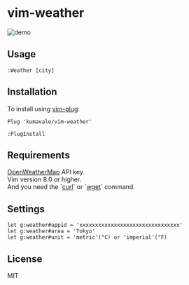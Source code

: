 # vim-weather
![demo](https://user-images.githubusercontent.com/29778890/51680148-4df00d80-2024-11e9-9cbe-942bda5df1de.gif)

## Usage
`:Weather [city]`

## Installation
To install using [vim-plug](https://github.com/junegunn/vim-plug):
```
Plug 'kumavale/vim-weather'
```
`:PlugInstall`

## Requirements
[OpenWeatherMap](https://openweathermap.org/appid) API key.  
Vim version 8.0 or higher.  
And you need the \`[curl](https://curl.haxx.se/)\` or \`[wget](https://www.gnu.org/software/wget/)\` command.

## Settings
```
let g:weather#appid = 'xxxxxxxxxxxxxxxxxxxxxxxxxxxxxxxx'
let g:weather#area = 'Tokyo'
let g:weather#unit = 'metric'(°C) or 'imperial'(°F)
```

## License
MIT
